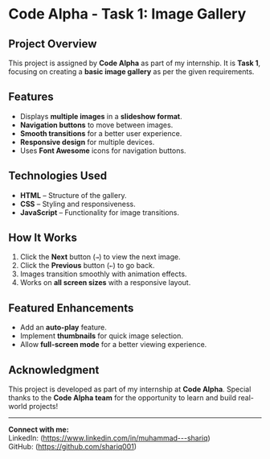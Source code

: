 # Code Alpha - Task 1: Image Gallery

## Project Overview
This project is assigned by **Code Alpha** as part of my internship. It is **Task 1**, focusing on creating a **basic image gallery** as per the given requirements.

## Features
- Displays **multiple images** in a **slideshow format**.
- **Navigation buttons** to move between images.
- **Smooth transitions** for a better user experience.
- **Responsive design** for multiple devices.
- Uses **Font Awesome** icons for navigation buttons.

## Technologies Used
- **HTML** – Structure of the gallery.
- **CSS** – Styling and responsiveness.
- **JavaScript** – Functionality for image transitions.

## How It Works
1. Click the **Next** button (`→`) to view the next image.
2. Click the **Previous** button (`←`) to go back.
3. Images transition smoothly with animation effects.
4. Works on **all screen sizes** with a responsive layout.

## Featured Enhancements
- Add an **auto-play** feature.
- Implement **thumbnails** for quick image selection.
- Allow **full-screen mode** for a better viewing experience.

## Acknowledgment
This project is developed as part of my internship at **Code Alpha**. Special thanks to the **Code Alpha team** for the opportunity to learn and build real-world projects!

---
**Connect with me:**   
LinkedIn: (https://www.linkedin.com/in/muhammad---shariq)  
GitHub: (https://github.com/shariq001)

